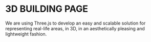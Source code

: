 # 3D BUILDING PAGE


We are using Three.js to develop an easy and scalable solution for representing real-life areas, in 3D, in an aesthetically pleasing and lightweight fashion.

